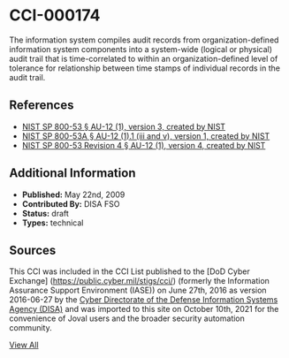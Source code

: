 # CCI-000174

The information system compiles audit records from organization-defined information system components into a system-wide (logical or physical) audit trail that is time-correlated to within an organization-defined level of tolerance for relationship between time stamps of individual records in the audit trail.

## References ##

* [NIST SP 800-53 § AU-12 (1), version 3, created by NIST](http://csrc.nist.gov/publications/PubsSPs.html)
* [NIST SP 800-53A § AU-12 (1).1 (iii and v), version 1, created by NIST](http://csrc.nist.gov/publications/PubsSPs.html)
* [NIST SP 800-53 Revision 4 § AU-12 (1), version 4, created by NIST](http://csrc.nist.gov/publications/PubsSPs.html)


## Additional Information ##

* **Published:** May 22nd, 2009
* **Contributed By:** DISA FSO
* **Status:** draft
* **Types:** technical

## Sources ##

This CCI was included in the CCI List published to the [DoD Cyber Exchange]
(https://public.cyber.mil/stigs/cci/) (formerly the Information Assurance Support Environment
(IASE)) on June 27th, 2016 as version 2016-06-27 by the [Cyber Directorate of the Defense 
Information Systems Agency (DISA)](https://public.cyber.mil/about-cyber/) and was imported to 
this site on October 10th, 2021 for the convenience of Joval users and the broader security automation community.

[View All](../README.md)
